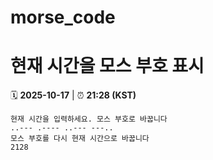 # morse_code
# 현재 시간을 모스 부호 표시
<!-- MORSE_TIME_START -->
🗓️ **2025-10-17** | ⏰ **21:28 (KST)**

```
현재 시간을 입력하세요. 모스 부호로 바꿉니다
..--- .---- ..--- ---..
모스 부호를 다시 현재 시간으로 바꿉니다
2128
```
<!-- MORSE_TIME_END -->
